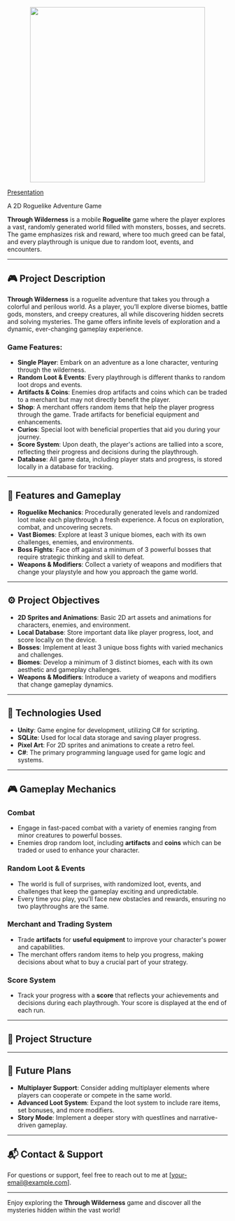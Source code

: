 <p align="center"><img src="https://github.com/JPPdp/ThroughWilderness/blob/main/SampleImg/title.png" style="width:400px;"/></p>
<a href="https://www.canva.com/design/DAGlugNZqF8/k5UpGfKjNQ2Em2lpBDnsvg/edit?utm_content=DAGlugNZqF8&utm_campaign=designshare&utm_medium=link2&utm_source=sharebutton">Presentation</a>

A 2D Roguelike Adventure Game

**Through Wilderness** is a mobile **Roguelite** game where the player explores a vast, randomly generated world filled with monsters, bosses, and secrets. The game emphasizes risk and reward, where too much greed can be fatal, and every playthrough is unique due to random loot, events, and encounters.

---

## 🎮 Project Description

**Through Wilderness** is a roguelite adventure that takes you through a colorful and perilous world. As a player, you’ll explore diverse biomes, battle gods, monsters, and creepy creatures, all while discovering hidden secrets and solving mysteries. The game offers infinite levels of exploration and a dynamic, ever-changing gameplay experience.

### Game Features:
- **Single Player**: Embark on an adventure as a lone character, venturing through the wilderness.
- **Random Loot & Events**: Every playthrough is different thanks to random loot drops and events.
- **Artifacts & Coins**: Enemies drop artifacts and coins which can be traded to a merchant but may not directly benefit the player.
- **Shop**: A merchant offers random items that help the player progress through the game. Trade artifacts for beneficial equipment and enhancements.
- **Curios**: Special loot with beneficial properties that aid you during your journey.
- **Score System**: Upon death, the player's actions are tallied into a score, reflecting their progress and decisions during the playthrough.
- **Database**: All game data, including player stats and progress, is stored locally in a database for tracking.

---

## 🔧 Features and Gameplay

- **Roguelike Mechanics**: Procedurally generated levels and randomized loot make each playthrough a fresh experience. A focus on exploration, combat, and uncovering secrets.
- **Vast Biomes**: Explore at least 3 unique biomes, each with its own challenges, enemies, and environments.
- **Boss Fights**: Face off against a minimum of 3 powerful bosses that require strategic thinking and skill to defeat.
- **Weapons & Modifiers**: Collect a variety of weapons and modifiers that change your playstyle and how you approach the game world.

---

## ⚙️ Project Objectives

- **2D Sprites and Animations**: Basic 2D art assets and animations for characters, enemies, and environment.
- **Local Database**: Store important data like player progress, loot, and score locally on the device.
- **Bosses**: Implement at least 3 unique boss fights with varied mechanics and challenges.
- **Biomes**: Develop a minimum of 3 distinct biomes, each with its own aesthetic and gameplay challenges.
- **Weapons & Modifiers**: Introduce a variety of weapons and modifiers that change gameplay dynamics.

---

## 📱 Technologies Used

- **Unity**: Game engine for development, utilizing C# for scripting.
- **SQLite**: Used for local data storage and saving player progress.
- **Pixel Art**: For 2D sprites and animations to create a retro feel.
- **C#**: The primary programming language used for game logic and systems.

---

## 🎮 Gameplay Mechanics

### Combat
- Engage in fast-paced combat with a variety of enemies ranging from minor creatures to powerful bosses.
- Enemies drop random loot, including **artifacts** and **coins** which can be traded or used to enhance your character.

### Random Loot & Events
- The world is full of surprises, with randomized loot, events, and challenges that keep the gameplay exciting and unpredictable.
- Every time you play, you’ll face new obstacles and rewards, ensuring no two playthroughs are the same.

### Merchant and Trading System
- Trade **artifacts** for **useful equipment** to improve your character's power and capabilities.
- The merchant offers random items to help you progress, making decisions about what to buy a crucial part of your strategy.

### Score System
- Track your progress with a **score** that reflects your achievements and decisions during each playthrough. Your score is displayed at the end of each run.

---

## 📂 Project Structure


---

## 🚀 Future Plans

- **Multiplayer Support**: Consider adding multiplayer elements where players can cooperate or compete in the same world.
- **Advanced Loot System**: Expand the loot system to include rare items, set bonuses, and more modifiers.
- **Story Mode**: Implement a deeper story with questlines and narrative-driven gameplay.

---

## 📬 Contact & Support

For questions or support, feel free to reach out to me at [your-email@example.com].

---

Enjoy exploring the **Through Wilderness** game and discover all the mysteries hidden within the vast world!

